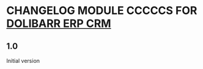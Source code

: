 # CHANGELOG MODULE CCCCCS FOR [DOLIBARR ERP CRM](https://www.dolibarr.org)

## 1.0

Initial version

